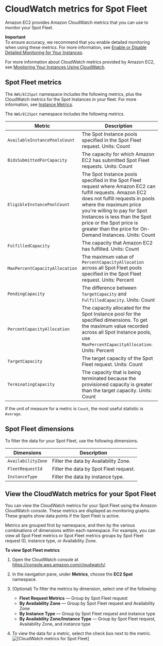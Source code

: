 # CloudWatch metrics for Spot Fleet<a name="spot-fleet-cloudwatch-metrics"></a>

Amazon EC2 provides Amazon CloudWatch metrics that you can use to monitor your Spot Fleet\.

**Important**  
To ensure accuracy, we recommend that you enable detailed monitoring when using these metrics\. For more information, see [Enable or Disable Detailed Monitoring for Your Instances](using-cloudwatch-new.md)\.

For more information about CloudWatch metrics provided by Amazon EC2, see [Monitoring Your Instances Using CloudWatch](using-cloudwatch.md)\.

## Spot Fleet metrics<a name="spot-fleet-metrics"></a>

The `AWS/EC2Spot` namespace includes the following metrics, plus the CloudWatch metrics for the Spot Instances in your fleet\. For more information, see [Instance Metrics](viewing_metrics_with_cloudwatch.md#ec2-cloudwatch-metrics)\.

The `AWS/EC2Spot` namespace includes the following metrics\.


| Metric | Description | 
| --- | --- | 
| `AvailableInstancePoolsCount` |  The Spot Instance pools specified in the Spot Fleet request\. Units: Count  | 
| `BidsSubmittedForCapacity` |  The capacity for which Amazon EC2 has submitted Spot Fleet requests\. Units: Count  | 
| `EligibleInstancePoolCount` |  The Spot Instance pools specified in the Spot Fleet request where Amazon EC2 can fulfill requests\. Amazon EC2 does not fulfill requests in pools where the maximum price you're willing to pay for Spot Instances is less than the Spot price or the Spot price is greater than the price for On\-Demand Instances\. Units: Count  | 
| `FulfilledCapacity` |  The capacity that Amazon EC2 has fulfilled\. Units: Count  | 
| `MaxPercentCapacityAllocation` |  The maximum value of `PercentCapacityAllocation` across all Spot Fleet pools specified in the Spot Fleet request\. Units: Percent  | 
| `PendingCapacity` |  The difference between `TargetCapacity` and `FulfilledCapacity`\. Units: Count  | 
| `PercentCapacityAllocation` |  The capacity allocated for the Spot Instance pool for the specified dimensions\. To get the maximum value recorded across all Spot Instance pools, use `MaxPercentCapacityAllocation`\. Units: Percent  | 
| `TargetCapacity` |  The target capacity of the Spot Fleet request\. Units: Count  | 
| `TerminatingCapacity` |  The capacity that is being terminated because the provisioned capacity is greater than the target capacity\. Units: Count  | 

If the unit of measure for a metric is `Count`, the most useful statistic is `Average`\.

## Spot Fleet dimensions<a name="spot-fleet-dimensions"></a>

To filter the data for your Spot Fleet, use the following dimensions\.


| Dimensions | Description | 
| --- | --- | 
| `AvailabilityZone` |  Filter the data by Availability Zone\.  | 
| `FleetRequestId` |  Filter the data by Spot Fleet request\.  | 
| `InstanceType` |  Filter the data by instance type\.  | 

## View the CloudWatch metrics for your Spot Fleet<a name="view-spot-metrics"></a>

You can view the CloudWatch metrics for your Spot Fleet using the Amazon CloudWatch console\. These metrics are displayed as monitoring graphs\. These graphs show data points if the Spot Fleet is active\.

Metrics are grouped first by namespace, and then by the various combinations of dimensions within each namespace\. For example, you can view all Spot Fleet metrics or Spot Fleet metrics groups by Spot Fleet request ID, instance type, or Availability Zone\.

**To view Spot Fleet metrics**

1. Open the CloudWatch console at [https://console\.aws\.amazon\.com/cloudwatch/](https://console.aws.amazon.com/cloudwatch/)\.

1. In the navigation pane, under **Metrics**, choose the **EC2 Spot** namespace\.

1. \(Optional\) To filter the metrics by dimension, select one of the following:
   + **Fleet Request Metrics** — Group by Spot Fleet request
   + **By Availability Zone** — Group by Spot Fleet request and Availability Zone
   + **By Instance Type** — Group by Spot Fleet request and instance type
   + **By Availability Zone/Instance Type** — Group by Spot Fleet request, Availability Zone, and instance type

1. To view the data for a metric, select the check box next to the metric\.  
![\[CloudWatch metrics for Spot Fleet\]](http://docs.aws.amazon.com/AWSEC2/latest/WindowsGuide/images/metric_spot_fleet.png)
